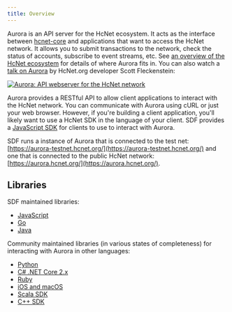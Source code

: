 ```yaml
---
title: Overview
---
```


Aurora is an API server for the HcNet ecosystem.  It acts as the interface between [hcnet-core](https://github.com/hcnet/hcnet-core) and applications that want to access the HcNet network. It allows you to submit transactions to the network, check the status of accounts, subscribe to event streams, etc. See [an overview of the HcNet ecosystem](https://www.hcnet.org/developers/guides/) for details of where Aurora fits in. You can also watch a [talk on Aurora](https://www.youtube.com/watch?v=AtJ-f6Ih4A4) by HcNet.org developer Scott Fleckenstein:

[![Aurora: API webserver for the HcNet network](https://img.youtube.com/vi/AtJ-f6Ih4A4/sddefault.jpg "Aurora: API webserver for the HcNet network")](https://www.youtube.com/watch?v=AtJ-f6Ih4A4)

Aurora provides a RESTful API to allow client applications to interact with the HcNet network. You can communicate with Aurora using cURL or just your web browser. However, if you're building a client application, you'll likely want to use a HcNet SDK in the language of your client.
SDF provides a [JavaScript SDK](https://www.hcnet.org/developers/js-hcnet-sdk/learn/index.html) for clients to use to interact with Aurora.

SDF runs a instance of Aurora that is connected to the test net: [https://aurora-testnet.hcnet.org/](https://aurora-testnet.hcnet.org/) and one that is connected to the public HcNet network:
[https://aurora.hcnet.org/](https://aurora.hcnet.org/).

## Libraries

SDF maintained libraries:<br />
- [JavaScript](https://github.com/hcnet/js-hcnet-sdk)
- [Go](https://github.com/hcnet/go/tree/master/clients/auroraclient)
- [Java](https://github.com/hcnet/java-hcnet-sdk)

Community maintained libraries (in various states of completeness) for interacting with Aurora in other languages:<br>
- [Python](https://github.com/HcNetCN/py-hcnet-base)
- [C# .NET Core 2.x](https://github.com/elucidsoft/dotnetcore-hcnet-sdk)
- [Ruby](https://github.com/bloom-solutions/ruby-hcnet-sdk)
- [iOS and macOS](https://github.com/Soneso/hcnet-ios-mac-sdk)
- [Scala SDK](https://github.com/synesso/scala-hcnet-sdk)
- [C++ SDK](https://github.com/bnogalm/HcNetQtSDK)
